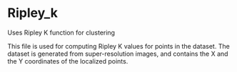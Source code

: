 # Ripley_k
Uses Ripley K function for clustering

This file is used for computing Ripley K values for points in the dataset.
The dataset is generated from super-resolution images, and contains the X and the Y coordinates of the localized points.
